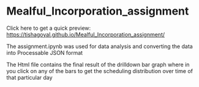 # Mealful_Incorporation_assignment

Click here to get a quick preview: https://tishagoyal.github.io/Mealful_Incorporation_assignment/

The assignment.ipynb was used for data analysis and converting the data into Processable JSON format

The Html file contains the final result of the drilldown bar graph where in you click on any of the bars to get the scheduling distribution over time of that particular day


